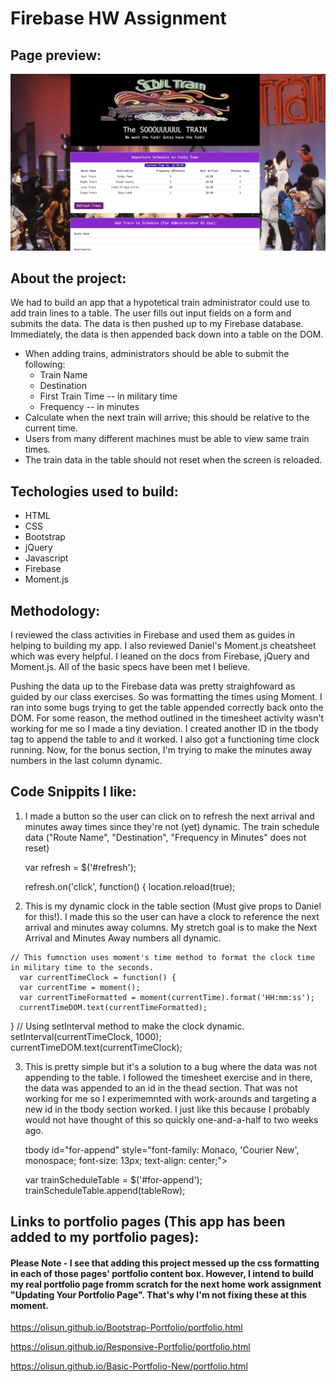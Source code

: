 # Firebase HW Assignment

## Page preview: 
![](assets/images/screen-shot.png)

## About the project:
We had to build an app that a hypotetical train administrator could use to add train lines to a table. The user fills out input fields on a form and submits the data. The data is then pushed up to my Firebase database. Immediately, the data is then appended back down into a table on the DOM. 

  * When adding trains, administrators should be able to submit the following:
    * Train Name
    * Destination
    * First Train Time -- in military time
    * Frequency -- in minutes
  * Calculate when the next train will arrive; this should be relative to the current time.
  * Users from many different machines must be able to view same train times.
  * The train data in the table should not reset when the screen is reloaded.

## Techologies used to build:
  * HTML
  * CSS
  * Bootstrap
  * jQuery
  * Javascript
  * Firebase
  * Moment.js

## Methodology:

I reviewed the class activities in Firebase and used them as guides in helping to building my app. I also reviewed Daniel's Moment.js cheatsheet which was every helpful. I leaned on the docs from Firebase, jQuery and Moment.js. All of the basic specs have been met I believe.

Pushing the data up to the Firebase data was pretty straighfoward as guided by our class exercises. So was formatting the times using Moment. I ran into some bugs trying to get the table appended correctly back onto the DOM. For some reason, the method outlined in the timesheet activity wasn't working for me so I made a tiny deviation. I created another ID in the tbody tag to append the table to and it worked. I also got a functioning time clock running. Now, for the bonus section, I'm trying to make the minutes away numbers in the last column dynamic.

## Code Snippits I like:
  1. I made a button so the user can click on to refresh the next arrival and minutes away             times since they're not (yet) dynamic. The train schedule data ("Route Name", "Destination",      "Frequency in Minutes" does not reset)

      var refresh = $('#refresh');

      refresh.on('click', function() {
      location.reload(true);

  2. This is my dynamic clock in the table section (Must give props to Daniel for this!). I made this so the user can have a clock to reference the next arrival and minutes away columns. My stretch goal is to make the Next Arrival and Minutes Away numbers all dynamic.

    // This fumnction uses moment's time method to format the clock time in military time to the seconds.
      var currentTimeClock = function() {
      var currentTime = moment();
      var currentTimeFormatted = moment(currentTime).format('HH:mm:ss');
      currentTimeDOM.text(currentTimeFormatted);
  }
    // Using setInterval method to make the clock dynamic. 
      setInterval(currentTimeClock, 1000);
      currentTimeDOM.text(currentTimeClock);

  3. This is pretty simple but it's a solution to a bug where the data was not appending to the        table. I followed the timesheet exercise and in there, the data was appended to an id in the      thead section. That was not working for me so I experimemnted with work-arounds and targeting     a new id in the tbody section worked. I just like this because I probably would not have          thought of this so quickly one-and-a-half to two weeks ago. 
    
      tbody id="for-append" style="font-family: Monaco, 'Courier New', monospace; font-size: 13px; text-align: center;">

      var trainScheduleTable = $('#for-append');
      trainScheduleTable.append(tableRow);

## Links to portfolio pages (This app has been added to my portfolio pages): 

#### Please Note - I see that adding this project messed up the css formatting in each of those pages' portfolio content box. However, I intend to build my real portfolio page fromm scratch for the next home work assignment "Updating Your Portfolio Page". That's why I'm not fixing these at this moment.

https://olisun.github.io/Bootstrap-Portfolio/portfolio.html

https://olisun.github.io/Responsive-Portfolio/portfolio.html

https://olisun.github.io/Basic-Portfolio-New/portfolio.html